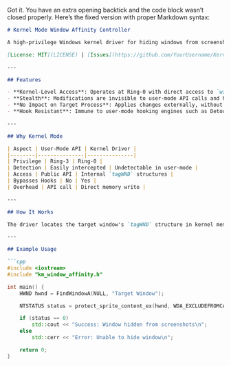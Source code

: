 Got it. You have an extra opening backtick and the code block wasn’t closed properly. Here’s the fixed version with proper Markdown syntax:

````markdown
# Kernel Mode Window Affinity Controller

A high-privilege Windows kernel driver for hiding windows from screenshots and screen capture. Operates entirely in kernel mode, bypassing user-mode API restrictions and hooks.

[License: MIT](LICENSE) | [Issues](https://github.com/YourUsername/KernelWindowAffinity/issues) | [Discussions](https://github.com/YourUsername/KernelWindowAffinity/discussions)

---

## Features

- **Kernel-Level Access**: Operates at Ring-0 with direct access to `win32kbase.sys` and `tagWND` structures.  
- **Stealth**: Modifications are invisible to user-mode API calls and hooks.  
- **No Impact on Target Process**: Applies changes externally, without injecting code or modifying memory.  
- **Hook Resistant**: Immune to user-mode hooking engines such as Detours.

---

## Why Kernel Mode

| Aspect | User-Mode API | Kernel Driver |
|--------|---------------|---------------|
| Privilege | Ring-3 | Ring-0 |
| Detection | Easily intercepted | Undetectable in user-mode |
| Access | Public API | Internal `tagWND` structures |
| Bypasses Hooks | No | Yes |
| Overhead | API call | Direct memory write |

---

## How It Works

The driver locates the target window's `tagWND` structure in kernel memory and modifies the `dwDisplayAffinity` field to the requested value (`WDA_MONITOR`, `WDA_EXCLUDEFROMCAPTURE`). The change is applied directly via the Window Manager, with no observable side effects in user-mode.

---

## Example Usage

```cpp
#include <iostream>
#include "km_window_affinity.h"

int main() {
    HWND hwnd = FindWindowA(NULL, "Target Window");

    NTSTATUS status = protect_sprite_content_ex(hwnd, WDA_EXCLUDEFROMCAPTURE);

    if (status == 0)
        std::cout << "Success: Window hidden from screenshots\n";
    else
        std::cerr << "Error: Unable to hide window\n";

    return 0;
}
````
```

